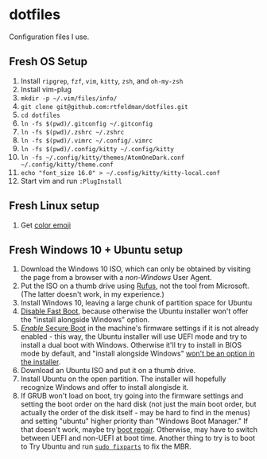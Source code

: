 dotfiles
========

Configuration files I use.

## Fresh OS Setup

1. Install `ripgrep`, `fzf`, `vim`, `kitty`, `zsh`, and `oh-my-zsh`
2. Install vim-plug
3. `mkdir -p ~/.vim/files/info/`
4. `git clone git@github.com:rtfeldman/dotfiles.git`
5. `cd dotfiles`
6. `ln -fs $(pwd)/.gitconfig ~/.gitconfig`
7. `ln -fs $(pwd)/.zshrc ~/.zshrc`
8. `ln -fs $(pwd)/.vimrc ~/.config/.vimrc`
9. `ln -fs $(pwd)/.config/kitty ~/.config/kitty`
10. `ln -fs ~/.config/kitty/themes/AtomOneDark.conf ~/.config/kitty/theme.conf`
11. `echo "font_size 16.0" > ~/.config/kitty/kitty-local.conf`
12. Start vim and run `:PlugInstall`

## Fresh Linux setup

1. Get [color emoji](https://victor.kropp.name/blog/emoji-on-linux/)

## Fresh Windows 10 + Ubuntu setup

1. Download the Windows 10 ISO, which can only be obtained by visiting the page from a browser with a *non-Windows* User Agent.
2. Put the ISO on a thumb drive using [Rufus](https://rufus.ie), not the tool from Microsoft. (The latter doesn't work, in my experience.)
3. Install Windows 10, leaving a large chunk of partition space for Ubuntu
4. [Disable Fast Boot](https://www.windowscentral.com/how-disable-windows-10-fast-startup), because otherwise the Ubuntu installer won't offer the "install alongside Windows" option.
5. [*Enable* Secure Boot](https://www.appgeeker.com/recovery/disable-uefi-secure-boot-in-windows-10.html) in the machine's firmware settings if it is not already enabled - this way, the Ubuntu installer will use UEFI mode and try to install a dual boot with Windows. Otherwise it'll try to install in BIOS mode by default, and "install alongside Windows" [won't be an option in the installer](https://ubuntuforums.org/showthread.php?t=2309806).
6. Download an Ubuntu ISO and put it on a thumb drive.
7. Install Ubuntu on the open partition. The installer will hopefully recognize Windows and offer to install alongisde it.
8. If GRUB won't load on boot, try going into the firmware settings and setting the boot order on the hard disk (not just the main boot order, but actually the order of the disk itself - may be hard to find in the menus) and setting "ubuntu" higher priority than "Windows Boot Manager." If that doesn't work, maybe try [boot repair](https://www.howtogeek.com/114884/how-to-repair-grub2-when-ubuntu-wont-boot/). Otherwise, may have to switch between UEFI and non-UEFI at boot time. Another thing to try is to boot to Try Ubuntu and run [`sudo fixparts`](https://askubuntu.com/a/289233) to fix the MBR.

